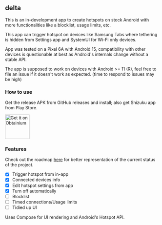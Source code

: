 ## delta

This is an in-development app to create hotspots on stock Android with
more functionalities like a blocklist, usage limits, etc.

This app can trigger hotspot on devices like Samsung Tabs where tethering is
hidden from Settings app and SystemUI for Wi-Fi only devices.

App was tested on a Pixel 6A with Android 15, compatibility with other devices
is questionable at best as Android's internals change without a stable API.

The app is supposed to work on devices with Android >= 11 (R), feel free to file
an issue if it doesn't work as expected. (time to respond to issues may be high)

### How to use

Get the release APK from GitHub releases and install; also get Shizuku app
from Play Store.

[<img src="https://github.com/ImranR98/Obtainium/blob/main/assets/graphics/badge_obtainium.png"
alt="Get it on Obtainium"
height="80">](https://github.com/ImranR98/Obtainium)

### Features

Check out the roadmap [here](https://github.com/users/supershadoe/projects/6/views/3)
for better representation of the current status of the project.

- [X] Trigger hotspot from in-app
- [X] Connected devices info
- [X] Edit hotspot settings from app
- [X] Turn off automatically
- [ ] Blocklist
- [ ] Timed connections/Usage limits
- [ ] Tidied up UI

Uses Compose for UI rendering and Android's Hotspot API.
